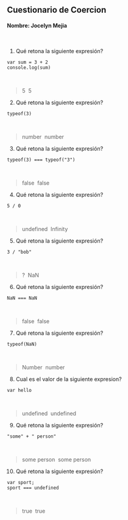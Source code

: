 ## Cuestionario de Coercion
#### Nombre: Jocelyn Mejia
​
1. Qué retona la siguiente expresión?
```
var sum = 3 + 2
console.log(sum)
```
​
> 5
​
> 5
​
2. Qué retona la siguiente expresión?
```
typeof(3)
```
​
> number
​
> number
​
3. Qué retona la siguiente expresión?
```
typeof(3) === typeof("3")
```
​
> false
​
> false
​
4. Qué retona la siguiente expresión?
```
5 / 0
```
​
> undefined
​
> Infinity
​
5. Qué retona la siguiente expresión?
```
3 / "bob"
```
​
> ?
​
> NaN
​
6. Qué retona la siguiente expresión?
```
NaN === NaN
```
​
> false
​
> false
​
7. Qué retona la siguiente expresión?
```
typeof(NaN)
```
​
> Number
​
> number
​
8. Cual es el valor de la siguiente expresion?
```
var hello
```
​
> undefined
​
> undefined
​
9. Qué retona la siguiente expresión?
```
"some" + " person"
```
​
> some person
​
> some person
​
10. Qué retona la siguiente expresión?
```
var sport; 
sport === undefined
```
​
> true
​
> true